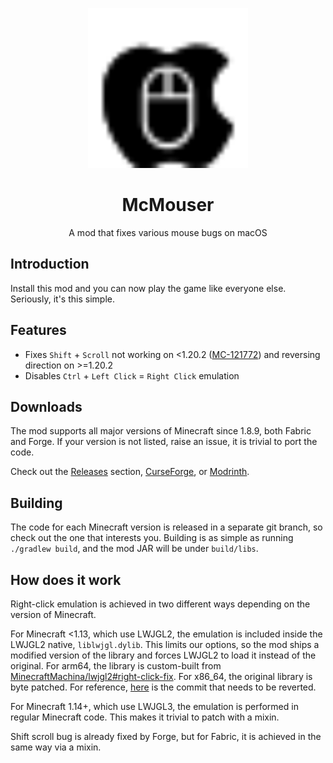 <p align="center">
    <img width="256" heigth="256" src="logo.svg">
    <h1 align="center">McMouser</h1>
    <p align="center">
        A mod that fixes various mouse bugs on macOS
    </p>
</p>

## Introduction

Install this mod and you can now play the game like everyone else. Seriously, it's this simple.

## Features
- Fixes `Shift` + `Scroll` not working on <1.20.2 ([MC-121772](https://bugs.mojang.com/browse/MC-121772)) and reversing direction on >=1.20.2
- Disables `Ctrl` + `Left Click` = `Right Click` emulation

## Downloads

The mod supports all major versions of Minecraft since 1.8.9, both Fabric and Forge. If your version is not listed, raise an issue, it is trivial to port the code.

Check out the [Releases](https://github.com/MinecraftMachina/McMouser/releases) section, [CurseForge](https://www.curseforge.com/minecraft/mc-mods/mcmouser), or [Modrinth](https://modrinth.com/mod/mcmouser).

## Building

The code for each Minecraft version is released in a separate git branch, so check out the one that interests you. Building is as simple as running `./gradlew build`, and the mod JAR will be under `build/libs`.

## How does it work

Right-click emulation is achieved in two different ways depending on the version of Minecraft.

For Minecraft <1.13, which use LWJGL2, the emulation is included inside the LWJGL2 native, `liblwjgl.dylib`. This limits our options, so the mod ships a modified version of the library and forces LWJGL2 to load it instead of the original. For arm64, the library is custom-built from [MinecraftMachina/lwjgl2#right-click-fix](https://github.com/MinecraftMachina/lwjgl/tree/right-click-fix). For x86_64, the original library is byte patched. For reference, [here](https://github.com/LWJGL/lwjgl/commit/43a6a8bfbb1b55fe49ccbcb82997ddad51ce809b) is the commit that needs to be reverted.

For Minecraft 1.14+, which use LWJGL3, the emulation is performed in regular Minecraft code. This makes it trivial to patch with a mixin.

Shift scroll bug is already fixed by Forge, but for Fabric, it is achieved in the same way via a mixin.

